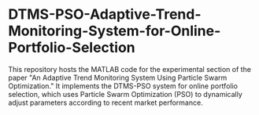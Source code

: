 # DTMS-PSO-Adaptive-Trend-Monitoring-System-for-Online-Portfolio-Selection
This repository hosts the MATLAB code for the experimental section of the paper "An Adaptive Trend Monitoring System Using Particle Swarm Optimization." It implements the DTMS-PSO system for online portfolio selection, which uses Particle Swarm Optimization (PSO) to dynamically adjust parameters according to recent market performance.
